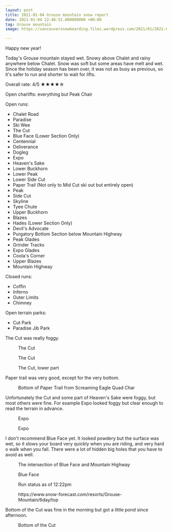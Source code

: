 ```yaml
---
layout: post
title: 2021-01-04 Grouse mountain snow report
date: 2021-01-04 22:46:52.000000000 +00:00
tag: Grouse mountain
image: https://vancouversnowboarding.files.wordpress.com/2021/01/2021-01-04.jpg

---
```

<!-- wp:paragraph -->
<p>Happy new year!</p>
<!-- /wp:paragraph -->

<!-- wp:paragraph -->
<p>Today's Grouse mountain stayed wet. Snowy above Chalet and rainy anywhere below Chalet. Snow was soft but some areas have melt and wet. Since the holiday season has been over, it was not as busy as previous, so it's safer to run and shorter to wait for lifts.</p>
<!-- /wp:paragraph -->

<!-- wp:paragraph -->
<p>Overall rate: 4/5 ★★★★☆</p>
<!-- /wp:paragraph -->

<!-- wp:paragraph -->
<p>Open charlifts: everything but Peak Chair</p>
<!-- /wp:paragraph -->

<!-- wp:paragraph -->
<p>Open runs:</p>
<!-- /wp:paragraph -->

<!-- wp:list -->
<ul><li>Chalet Road</li><li>Paradise</li><li>Ski Wee</li><li>The Cut</li><li>Blue Face (Lower Section Only)</li><li>Centennial</li><li>Deliverance</li><li>Dogleg</li><li>Expo</li><li>Heaven's Sake</li><li>Lower Buckhorn</li><li>Lower Peak</li><li>Lower Side Cut</li><li>Paper Trail (Not only to Mid Cut ski out but entirely open)</li><li>Peak</li><li>Side Cut</li><li>Skyline</li><li>Tyee Chute</li><li>Upper Buckhorn</li><li>Blazes</li><li>Hades (Lower Section Only)</li><li>Devil's Advocate</li><li>Purgatory Bottom Section below Mountain Highway</li><li>Peak Glades</li><li>Grinder Tracks</li><li>Expo Glades</li><li>Coola's Corner</li><li>Upper Blazes</li><li>Mountain Highway</li></ul>
<!-- /wp:list -->

<!-- wp:paragraph -->
<p>Closed runs:</p>
<!-- /wp:paragraph -->

<!-- wp:list -->
<ul><li>Coffin</li><li>Inferno</li><li>Outer Limits</li><li>Chimney</li></ul>
<!-- /wp:list -->

<!-- wp:paragraph -->
<p>Open terrain parks:</p>
<!-- /wp:paragraph -->

<!-- wp:list -->
<ul><li>Cut Park</li><li>Paradise Jib Park</li></ul>
<!-- /wp:list -->

<!-- wp:paragraph -->
<p>The Cut was really foggy.</p>
<!-- /wp:paragraph -->

<!-- wp:image -->
<figure class="wp-block-image"><img src="https://lh3.googleusercontent.com/JTW2fvL9SUFa36biccDYGidtP8ilyMerJjRLv2Gu3sMmMu--Cuiq8u1SVKorJpLQ8yQON3WjMvFkO01zN25jg_VGkPjgZj2YI6qAoZe-c6PTW8IhZl_v3sym8FWfMkWOO6JVWxZzIX926Ngyp9cHP_sSIlTKuKEepY26fIIZsyZNFIUcazCDi2S_sNk3-WF7OC2miNTPjrdf8MIs5Fx_ZwJA9lvKIyOHd25M7ZFUTmwnhaiTtdg3_2B6T2lk_AB8JEKEZTQb2h0823bTYc5YHRM0dzffaM_MUajEjOnFqT6Z3TjEuZN9db8CcNT0RpVXotCXOgGjdPMNH4g9ABhVy_jqFKHYICVd7LxEjSyqfBUq9aXJIpFWhp_rjuO9FEWdgFtFxOeXbG2lMTUGgsC-K3LQHz0viWiKqj4eFnBHSt08XoLkbTqTPoVcGa5p36T1zdVc29p2ffpG1tQx36FzgNrEOLE6V_CDCbvQ0r0rFBiApiYx7W6xX0fsNDfFS3yZwwxEMonja5pmFqZ0amBVh0Fp0FDQU9V9gAxCS1r4pyvkLBln_MW9m-8QHASI_buRG2hYmMj-v0VmPGbwUr9KIJTKKgT0P_N75QvpCb017y6SXIhYvJbVVUMw2EHX39ES76paFn43qGuotoylMuVbYdKSCnNE1EQBlal6IbV4tSkzdmPRyxJTgiu_u5en5vQ=w2736-h2052-no?authuser=1" alt="" /><figcaption>The Cut</figcaption></figure>
<!-- /wp:image -->

<!-- wp:image -->
<figure class="wp-block-image"><img src="https://lh3.googleusercontent.com/1_LsHYuCec7369e2JvGeWPjeMeawDf8SvC9QvFjqdLFop5Iy8P3UUWhKST5srzejsg8ErE0mHx4yGOv8VXkyAglFS7zAkycH-JKDSe4cNeSprVGTfluwmxqn2MFlvq0m3xjfwMs9NXz4qjjFlMFQdz7Ae8mCOoJrVBE5gN2srhm_uO05prs6LQPiT6jN8xjNVUi3lH0Z9eNDMm5uovtnaMuqH4einc54A9f1oU152t2g6IpQt-DFfVE6fKd5rs4MIjRctW99lEyHX9J2Zip2X-tq4ihlusbgyXbpN8s8fHiNHqXFhBxP_Di_9rgdyGc1MeUPNW7auPubpcKcfuCaSoKf2gTx3acQd7FtuE4JrepbiFxwvMCUzP4XFe2ZhawAxTq8cM3V9smNPIEYIoI_XQBTD6Z1c-2nMJpMIaOfAh4sGlK7eY0fVhy8bb-12ExQNzityginwts1nJYO7GKVD1C7TVwjd0WYG0zkdHn8XD5dfNQFr9J4-hl4ix45io_7c5jUIRhfGoXyQKeKKVzz17OOVNjGXxEYiSIyelZfZXB9wujTPs7LcZVKX1KB63eSO8VuPPhSbx7hpTtaX0bRgX6D6JhQCDmJCd8ovo3veNyKQAGkHh4svJfYDFKRaCFtGrO5S_rS2qFLVA4qUKYJFI9XP5JbzLnUC4aKj7VGt0g82O4GywcxdwTPs6WdnA4=w2736-h2052-no?authuser=1" alt="" /><figcaption>The Cut</figcaption></figure>
<!-- /wp:image -->

<!-- wp:image -->
<figure class="wp-block-image"><img src="https://lh3.googleusercontent.com/sA4TNKe6BBqseadISBIag8htXkTegOtPni1WGJp1QOfGjIyFbyUl5vF5GqVi1GmT9lg9t8KFDC_oiioUpNE8t5kFgkisIfg4eTIVMnKP80qaSfEzUEX_TPYuJYgxlQzKwPAUNHOOoxPCgdZoPSbeJ4HCOa56cF5S6z3tbuvwE8DSEesVnafddKaSx11GbKvITmi_xdHwhNS6e-4_2EWDFmFcy6RxD3Pt2fgxFQIHSWbxVSUpTqrLLMSx3iahL3QL7TayAPVa7B9PLdWshgO7BdidjhFcAoJpgqK_KjGjMbP1I8AlnzZEpoVrxNutKykZmhgtSNicF2BQi0W5x24qr9_5IC_qfS6-BDHSetJ8JzcTPDBYPeEWse8S-Jw6cE8FjrKuhV8gLxIykQ5KADPAZEiJNkhwgVXmHMa7A4n9bdzjw0ujKFscTFxbyKF5kQoCdQcuOaeqEOlN8BY7QjfBzbhUjsTSXqbHg9DPBi_5orHcUK1XtQGji43LoO04S-kN4U14ZCV3gbvwY0fFYwt5592cRi62Jqzohhqara7jXpIclt5-QYzF0KguXc1DYME2hty68uUyfpGFPmvrB2NG6h_8ehiu18bghk2U30605pkbr1nbaau-1iRjfQ6EFoisCNF4d5e3p1Qb2HKDbu3Nur0dJ5cYKiuOA5fc106ALZeN_iJ_Z3SLu7TWtmTkTiI=w2736-h2052-no?authuser=1" alt="" /><figcaption>The Cut, lower part</figcaption></figure>
<!-- /wp:image -->

<!-- wp:paragraph -->
<p>Paper trail was very good, except for the very bottom.</p>
<!-- /wp:paragraph -->

<!-- wp:image -->
<figure class="wp-block-image"><img src="https://lh3.googleusercontent.com/-LwIY3WSqjCUJmds2L7qQj-CMfZ-9_xO-9eoBptkEnUY6WnADpAx3A8s_476n8d_eSkrOT8966Ag-UYAiHUAMBB3x0NzD7DkoR3eqYGyZi4m5q41yEsob8oPlx4bwra7US7LHSCG7FY_dB84hXr7q5CHvwH_Uv3f9uYHU18hESgMmsmiZUaWFiagtCJChzkQyk7L1MUFArEeoXARABybFW7yQFL9QaWdLGUlduQUYgF_EFrUnQBjU0Sw5dYXZOdRTOK4qC_6bMPgjooywIpR0TLud7XmVOrSGN1gYOFL7tUO3USw2CS7wVUzj7DtOSJEGYUC5g3wiG-ygz6rnTGQeOouR06nMG3NNvqhWak3HUAAEAwal18ldh4NlNJuN7MnwuvirpKmndDHKqr-35sAIwlEpZ8qVwB_UoOSYoBOJEQUeV4obfGJP64WPanbzmwnjEQZ0tnPkT8hTaeYsLcicMQhv_LQm_SCxKDcCoWumPOVlnn0HSRGdKhNQP9VruCBGFewnfTRO9-Y9I_DpxygFQZqJzBeuozbe9HlhWRmeljsPtMhCeX6s9qQ4zzC6Z4PEaNMXfmh2SIc_-Dq7o8WoRlq88o30bbPJ3a8rrhT-TaZ6HDZJkZwb_5elqnI9z16ClWniK2Aoz5_V11_K5TApRVbDCh3ccWIcTOTX4pxROBbzW-qh6dsk83O1Xvkoq0=w2736-h2052-no?authuser=1" alt="" /><figcaption>Bottom of Paper Trail from Screaming Eagle Quad Char</figcaption></figure>
<!-- /wp:image -->

<!-- wp:paragraph -->
<p>Unfortunately the Cut and some part of Heaven's Sake were foggy, but most others were fine. For example Expo looked foggy but clear enough to read the terrain in advance.</p>
<!-- /wp:paragraph -->

<!-- wp:image -->
<figure class="wp-block-image"><img src="https://lh3.googleusercontent.com/CC0HJXor_ttfPyM5kE0_-W1nDmvf9snxxeIXL79b6zjIWK8b8rIz_NxHeqK4RLGo7zT1cRQa-A67oTUuqfrcF8o1Lzx-v_5Dt1DJZX9ok0Ctwn1dShuxFxNvUjkqW0lOhEgvoclwXG0fr2SE1pospRIxqSlX9bY_BwBriXQ-qvbrBfqQwsvSxAursUJZM1_yUYTjI4nVMZ5boLFwpchdnEdaRRLN7xORjAIhi2wcxttjK_b-ApeZEghLaPvmiO-YWlXB37MigP6Up10O7X-qWxPkGRRAabLHQUJdBelpOeegN3r0HV9gvhQSCZf6uONCUc4zSBqH9Fi0Zc5vObPaBtglbf50ixPhj3cF_DfqpCaWqUEd4_-HKF79DcfvK5QW8dLEwmylvIEL5ajTmlDuBhwSOC2MZe4WPhkQ4_IdKBXbHhGX50bfngx3Oxn2IyYdbUgW25EqlAX7F0oPBNb5WRmWiEMNWygsc4_Z3ny1Imzi5Jb7FUbiRci9wHLEXShIgg156ZrbyPVLw9wKbFBG_4lHGDjEjVckeQGNaB0Qh_lb60fJ9lD7b3LrlQQoWyb4OkXWPoNzspwL46nSKiLmHef0Eg8h3JvY6cdn5upgho8dmxZmQhmYfwNoV6CdTwYREFr9OR5OanL3jwFkWWeMjtz3xZS7g5z9JPpT8XxoGUxm3YFQLXFng-zPODIdrzU=w2736-h2052-no?authuser=1" alt="" /><figcaption>Expo</figcaption></figure>
<!-- /wp:image -->

<!-- wp:image -->
<figure class="wp-block-image"><img src="https://lh3.googleusercontent.com/ABl-bbgI6EkZTWzeF6Z6v79hxsbxiVqajVwQ-KMxFVlFEWhxOivpYZ-Nw-hiY0uowDhD4yATbkmjy1lo6582TlKQCf7fZU3Eeikm8pYlcrfxefh8CDYx8xQCZqkScBCel-Cv4UODU_2P7-UlgZTVDXN4QcxG3WXPg3Q2NjURtDR7SXhAheZCFoUeyITKbwzQSgikYCEaaF822gNE0pYLHUY6QKAx71_LYRM-168Clpzdey8a4doGoXgeDIkST1i3ZDZLoFp7qHTJOcgfx8vniYrwo7FMFQh-naZJlwfy82R65G4JcvyK-ukOnKoxPjmyJnJgGCTr8q50UCXnX7fZG1oOUHYT5NXFuYvnJuKUPaEnR1qUtAAydLm0laIFhzHyhnTGmacKamrVl_mghf1hoL2dT0LuwEF3dhUJvftcLKQY6jofivXeJfuZsZfZH8xXc_ltTKG9t4D058NYQIJQzNoksHhrRdtzgIaz3q2_SbLnlFTD_0kG9Cr883CFZmhyGXFsOcuAL3e1SfysqAAx2cR1_gjPWTBrYmzX25WmO6ildvdS3gz7sU4qtYr89R7bf2xB6mPMDzGW6cTYVb2pGN4FOGVM5ubBEIUX9LId3NAWIg72G3m45cZVx_u3Zto5XcDKz87AnwjUTk0ONdKFe8bEvn5fkWj19LU75NUm7-jT2gB7Sc2cL88Y50hTKeY=w2736-h2052-no?authuser=1" alt="" /><figcaption>Expo</figcaption></figure>
<!-- /wp:image -->

<!-- wp:paragraph -->
<p>I don't recommend Blue Face yet. It looked powdery but the surface was wet, so it slows your board very quickly when you are riding, and very hard o walk when you fall. There were a lot of hidden big holes that you have to avoid as well.</p>
<!-- /wp:paragraph -->

<!-- wp:image -->
<figure class="wp-block-image"><img src="https://lh3.googleusercontent.com/3hMd-JZJMhq3i0dtJ6hpcehAEjKAKtCPT3vyoKTYKBdgl3UPQmKghhU9K6kpjIRjlsqMFfYI-2jwNl6LogrLUtbTYjBbglA-pp4pn9gGiF9uzndDFT-jm4eV_xNAyjp_u0A6aK-0-8Q_9ZkoOvcpZ1DhzS4jK1BgOARk7lc6Zdm9vdHouy1m_Nm7Jc6HbM7BE5aiNsq0UuLd1eEWT9bvTOSbacvEBq3Cswn4j2lpw16XIFmZgjICHdrzf_aXr1IPdsEoU-0Y7vgN_orkZ30_LtK_nrAWyUDoqxyv8YLqM60G413NX3WWPbDHJ74IXkrk4qGcJDShwnRlf-gdBYT3XeFxAuYL4kW9_mGSdRGwLTs18XqzO6r_RNWElvQkVZSmxJtnQktUxFxedScj75-tQE3-EIl1mmfLlPFRD5gmPer7MBVLKq6x5ZupIHIV7tCWPs5EoFmQW6ye_8WiO0VjCbGE8PENqfxeiJ-RvlODtxDT2TZh8I6uO_ZeRgm0WnRBtPJGMaBFEZQyXf6a9kM1hoSeNAjzcj1e6OpaLIogHMTXARz1Row5Vse7xabhrv1n8CNu7OfkuTVmfnTVBf-Z66etkGbzripoKXRiyYtHbfJzQcaZJg9phI61ex6IDtyI3bHZwbO6OYElvuenIhva33NzJ3SAxwHveBQRAGB2Z7ZU6v_aiphsheoup8RK1BM=w2736-h2052-no?authuser=1" alt="" /><figcaption>The intersection of Blue Face and Mountain Highway</figcaption></figure>
<!-- /wp:image -->

<!-- wp:image -->
<figure class="wp-block-image"><img src="https://lh3.googleusercontent.com/NtVGbJ0knVUjhN70Njrql-wOjhFSwfFrnVjEvLGGygz01EeCma7gWGjW1GU6_8qPC9qLNIjMeIvTrv07zrAvujJu0IAwJLcWiAYv69A4xsjr72DYWdtf557v-eOpGA-ONwR6UGZW6i5hQP3Os3oEuUlASfOfeE8xvR-UhTA6KmGgDhRetGC7-aR2TY5tBhZiPvpEFTy_250_7IYI8b9nZGXwgFEphFp3K8DHsM8b1rumRiDIszWdkk7UBU51HIfMLtD9XUD5NjTs7grFwWXARMH4uJEfxkGCnCjk6vMKC7Qs4TUoVcgdgit3ls8ElbHEAp7H7ajfKaMmKNbeATxuzYghSOqouTgIpAkRtPYHZ0QowC_HuicbqL-5dtwGPFIcfShZJdL2YDJI6kjO1oFGb1-_3FaK0ZvGsmjerdVxho-lOtthUXpJnv1u7hFRd85eL_yj74EklIyTkfvoXhMb1CfXk6aztiXMq6XLQdMhOqu-_vwJmCAd-ZhY69KL2ZZAueTf7kK4scTeWZKX77iet6aggtmaUQeemzmt2iFgQ5kR1GqyB1qz0bFVXcgRGFUnwYKj65AZrBsNBekr3_aREAB_rV3juYWU001qsskDCyf9oDU_Gh4HOTC04_d-QM8a6Ri0adsBr_HAyN__ePAkb6_V2mtwgWVkdiB2OvkvXemnFedx2Xc3rgo_6xhXz14=w2736-h2052-no?authuser=1" alt="" /><figcaption>Blue Face</figcaption></figure>
<!-- /wp:image -->

<!-- wp:image -->
<figure class="wp-block-image"><img src="https://lh3.googleusercontent.com/kRY3GHuW0tKt5_0l8Kd3kXAV9Lf4QnhMgvQkP6CX7x2ArxnTiddCW7ZnjA2Mis4xJLZrAjcHaVzz77-va6YiIKnCBR-Ig1DMgYvS8uCkN3fqz5Aq4GwN8LK3_4U0-wp4ufp1c_aLxZMPL0Vj6na5E3dlXvZmvB1-OMIa61EEMSdxPStFytXCJck0Xr6Vh7sZ2KxSonxkRSu21KHwSSdx3qAxtZq_OKE4-bhe2CRW5SKGQOTRt87lM_kMK4VfWLb3OyL4Ny8ZoFAkZxi0Ya1MuQlIlbeqC3kRODyEFvQdnVQmdcv5Tj60ezX0mYx7OsxP2qcvvQQWMkc5AT9MEU6UxACfo8KGebeVPyOeh-9fm_tOJ-hz4w4ekxclSz8DoW6x4SqYY5OYBdQmbiN0C4oQwdIRoHQ2YnQOcKbx5lhALNCNLjAPzgt7_V7SBeAc_y6WK-YC1IxEKzZVW93T73IJO9SmzdMFbu_tjFRUayfjTgCzaWuvHYdzFS-IYQ6ZhC67giKk99oA2Mbq2xP85ygsEqMvLeeiVTDbBzFN7rg1MyCLjEZLsqw5mXVVDPCli_OST4_Smqb8H7pGt8AL81qLCGH3k1WdBaLsBkwf1TcvKdyNfG_TxzbLzisxcn4rUBKxUxYTUnhHZOE9tZVmpxqLrAWG-z6b4ZAVurFKQvU56y_4ikVWla8lb4_0_HnIklU=w2736-h2052-no?authuser=1" alt="" /><figcaption>Run status as of 12:22pm</figcaption></figure>
<!-- /wp:image -->

<!-- wp:image {"id":174,"sizeSlug":"large","linkDestination":"none"} -->
<figure class="wp-block-image size-large"><img src="https://vancouversnowboarding.files.wordpress.com/2021/01/image-2.png?w=1024" alt="" class="wp-image-174" /><figcaption>https://www.snow-forecast.com/resorts/Grouse-Mountain/6day/top</figcaption></figure>
<!-- /wp:image -->

<!-- wp:paragraph -->
<p>Bottom of the Cut was fine in the morning but got a little pond since afternoon.</p>
<!-- /wp:paragraph -->

<!-- wp:image -->
<figure class="wp-block-image"><img src="https://lh3.googleusercontent.com/-vMhl4-PUc_goxSGJ9-l5XZoxxgX2w2JrqaMhnf48m_EyjywWJbK5dCpXflazarzy31cPnrLgLEZGEuD-lKr90pic4hcLnQZ7yG31PeoDfK0fC1L3XbHFxlhLj9ExFKc5GLBuASfLicYqyQXThu7i-RCaQTTyrfPc1kEIu-QpP5f4I5fnowhghYkthHP-PgdzCZ820FJdYoNBjg1YfRDv_0HxdMJY4AXzaKSwnGDcjuG7j8PWUN161y1g0oO632Xo3QO9A-UqFYEZoYuAftk55SZNoxu6gtJkC1ylxMQjdtXEetFI4ORVyFDK_tr5rFNPxYhQQWkPlhbh10ILnAHUTZUNB-oWXVbHNutu7FGXFxscnGPIF-Zucgk7lnVoH-CXfdtn9KiNLo6pZJ7N1Mo_avcQ4EbqutkpE3KBoKbtVtLicEucrppzoZKORBnLVFJT8gN_RdyrV2wVXxNiPAfs8Ut0ueDqDMOWpWBo08-_S8lu3BOTexI3TbzAyOu59yXpdfMBLfORyAot0kXuXTTCqeXoy0U3b3GODTXIfi1UCK3VMPUYvkEjX5y2ysUpv31wYTag6ajCRiWV0EqlpyrwRY6YjSNut_doe57HsrmoshN9Z2Lkdy6g4cxIEsh2ATon3K3Nl4poflAJjB7WSQwJF4bLwH9Q2JbGD0iCCWVy4KpM-5D0IUJtf1-HE8ssBg=w2736-h2052-no?authuser=1" alt="" /><figcaption>Bottom of the Cut</figcaption></figure>
<!-- /wp:image -->

<!-- wp:paragraph -->
<p></p>
<!-- /wp:paragraph -->
